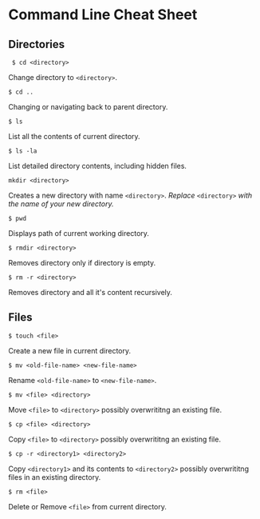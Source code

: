 # Command Line Cheat Sheet

## Directories

``` $ cd <directory>```


Change directory to `<directory>`.

```$ cd ..```


Changing or navigating back to parent directory.

```$ ls```


List all the contents of current directory.

```$ ls -la```


List detailed directory contents, including hidden files.

```mkdir <directory>```


Creates a new directory with name `<directory>`. *Replace* `<directory>` *with the name of your new directory.*

```$ pwd``` 


Displays path of current working directory.

```$ rmdir <directory>```


Removes directory only if directory is empty.

```$ rm -r <directory>```


Removes directory and all it's content recursively.


## Files

```$ touch <file>```


Create a new file in current directory.

```$ mv <old-file-name> <new-file-name>```


Rename `<old-file-name>` to `<new-file-name>`.

```$ mv <file> <directory>```


Move `<file>` to `<directory>` possibly overwrititng an existing file.

```$ cp <file> <directory>```


Copy `<file>` to `<directory>` possibly overwrititng an existing file.

```$ cp -r <directory1> <directory2>```


Copy `<directory1>` and its contents to `<directory2>` possibly overwrititng files in an existing directory.

```$ rm <file>```


Delete or Remove `<file>` from current directory.




